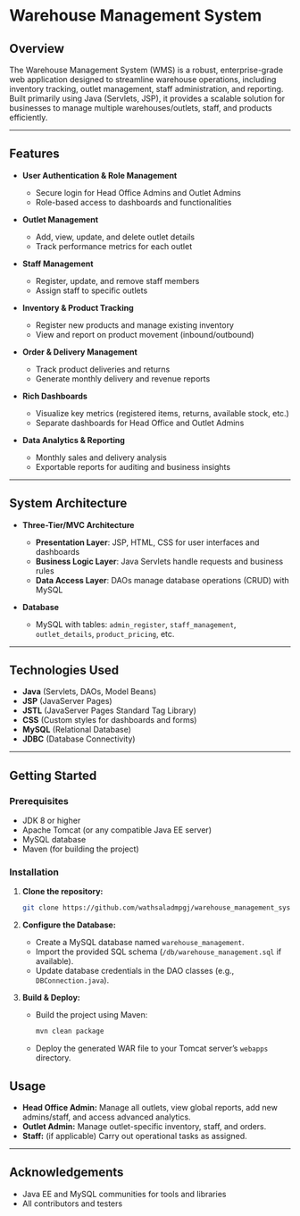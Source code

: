 # Warehouse Management System

## Overview

The Warehouse Management System (WMS) is a robust, enterprise-grade web application designed to streamline warehouse operations, including inventory tracking, outlet management, staff administration, and reporting. Built primarily using Java (Servlets, JSP), it provides a scalable solution for businesses to manage multiple warehouses/outlets, staff, and products efficiently.

---

## Features

- **User Authentication & Role Management**
  - Secure login for Head Office Admins and Outlet Admins
  - Role-based access to dashboards and functionalities

- **Outlet Management**
  - Add, view, update, and delete outlet details
  - Track performance metrics for each outlet

- **Staff Management**
  - Register, update, and remove staff members
  - Assign staff to specific outlets

- **Inventory & Product Tracking**
  - Register new products and manage existing inventory
  - View and report on product movement (inbound/outbound)

- **Order & Delivery Management**
  - Track product deliveries and returns
  - Generate monthly delivery and revenue reports

- **Rich Dashboards**
  - Visualize key metrics (registered items, returns, available stock, etc.)
  - Separate dashboards for Head Office and Outlet Admins

- **Data Analytics & Reporting**
  - Monthly sales and delivery analysis
  - Exportable reports for auditing and business insights

---

## System Architecture

- **Three-Tier/MVC Architecture**
  - **Presentation Layer**: JSP, HTML, CSS for user interfaces and dashboards
  - **Business Logic Layer**: Java Servlets handle requests and business rules
  - **Data Access Layer**: DAOs manage database operations (CRUD) with MySQL

- **Database**
  - MySQL with tables: `admin_register`, `staff_management`, `outlet_details`, `product_pricing`, etc.

---

## Technologies Used

- **Java** (Servlets, DAOs, Model Beans)
- **JSP** (JavaServer Pages)
- **JSTL** (JavaServer Pages Standard Tag Library)
- **CSS** (Custom styles for dashboards and forms)
- **MySQL** (Relational Database)
- **JDBC** (Database Connectivity)

---

## Getting Started

### Prerequisites

- JDK 8 or higher
- Apache Tomcat (or any compatible Java EE server)
- MySQL database
- Maven (for building the project)

### Installation

1. **Clone the repository:**
   ```bash
   git clone https://github.com/wathsaladmpgj/warehouse_management_system.git
   ```

2. **Configure the Database:**
   - Create a MySQL database named `warehouse_management`.
   - Import the provided SQL schema (`/db/warehouse_management.sql` if available).
   - Update database credentials in the DAO classes (e.g., `DBConnection.java`).

3. **Build & Deploy:**
   - Build the project using Maven:
     ```bash
     mvn clean package
     ```
   - Deploy the generated WAR file to your Tomcat server’s `webapps` directory.


## Usage

- **Head Office Admin:** Manage all outlets, view global reports, add new admins/staff, and access advanced analytics.
- **Outlet Admin:** Manage outlet-specific inventory, staff, and orders.
- **Staff:** (if applicable) Carry out operational tasks as assigned.

---

## Acknowledgements

- Java EE and MySQL communities for tools and libraries
- All contributors and testers



